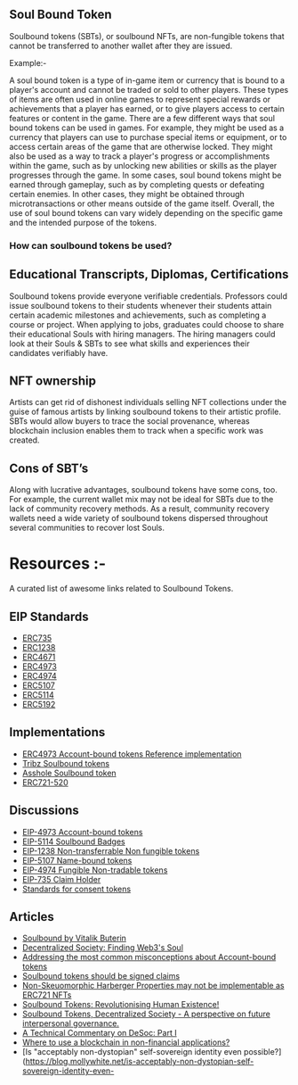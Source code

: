 ## Soul Bound Token

Soulbound tokens (SBTs), or soulbound NFTs, are non-fungible tokens that cannot be transferred to another wallet after they are issued.  
 
Example:- 

A soul bound token is a type of in-game item or currency that is bound to a player's account and cannot be traded or sold to other players. These types of items are often used in online games to represent special rewards or achievements that a player has earned, or to give players access to certain features or content in the game.
There are a few different ways that soul bound tokens can be used in games. For example, they might be used as a currency that players can use to purchase special items or equipment, or to access certain areas of the game that are otherwise locked. They might also be used as a way to track a player's progress or accomplishments within the game, such as by unlocking new abilities or skills as the player progresses through the game.
In some cases, soul bound tokens might be earned through gameplay, such as by completing quests or defeating certain enemies. In other cases, they might be obtained through microtransactions or other means outside of the game itself.
Overall, the use of soul bound tokens can vary widely depending on the specific game and the intended purpose of the tokens.

### How can soulbound tokens be used?

## Educational Transcripts, Diplomas, Certifications
Soulbound tokens provide everyone verifiable credentials. Professors could issue soulbound tokens to their students whenever their students attain certain academic milestones and achievements, such as completing a course or project. When applying to jobs, graduates could choose to share their educational Souls with hiring managers. The hiring managers could look at their Souls & SBTs to see what skills and experiences their candidates verifiably have.
## NFT ownership
Artists can get rid of dishonest individuals selling NFT collections under the guise of famous artists by linking soulbound tokens to their artistic profile. SBTs would allow buyers to trace the social provenance, whereas blockchain inclusion enables them to track when a specific work was created.

## Cons of SBT’s
Along with lucrative advantages, soulbound tokens have some cons, too. For example, the current wallet mix may not be ideal for SBTs due to the lack of community recovery methods. As a result, community recovery wallets need a wide variety of soulbound tokens dispersed throughout several communities to recover lost Souls.


# Resources :-

A curated list of awesome links related to Soulbound Tokens.

## EIP Standards

- [ERC735](https://github.com/ethereum/EIPs/issues/735)
- [ERC1238](https://github.com/ethereum/EIPs/issues/1238)
- [ERC4671](https://eips.ethereum.org/EIPS/eip-4671)
- [ERC4973](https://eips.ethereum.org/EIPS/eip-4973)
- [ERC4974](https://github.com/ethereum/EIPs/blob/master/EIPS/eip-4974.md)
- [ERC5107](https://github.com/ethereum/EIPs/pull/5107)
- [ERC5114](https://github.com/ethereum/EIPs/pull/5114)
- [ERC5192](https://eips.ethereum.org/EIPS/eip-5192)

## Implementations

- [ERC4973 Account-bound tokens Reference implementation](https://github.com/rugpullindex/ERC4973)
- [Tribz Soulbound tokens](https://blockscout.com/xdai/mainnet/address/0x2043F330339E21Afe6DC6207500B24AcF74068fC/contracts#address-tabs)
- [Asshole Soulbound token](https://etherscan.io/address/0x0855B3B667Be89efcF9eE54a79aEcB25a194A8b0#code)
- [ERC721-520](https://github.com/marryinweb3/ERC721-520)

## Discussions

- [EIP-4973 Account-bound tokens](https://ethereum-magicians.org/t/eip-4973-account-bound-tokens/8825)
- [EIP-5114 Soulbound Badges](https://ethereum-magicians.org/t/eip-5114-soulbound-badges/9417)
- [EIP-1238 Non-transferrable Non fungible tokens](https://github.com/ethereum/EIPs/issues/1238)
- [EIP-5107 Name-bound tokens](https://ethereum-magicians.org/t/name-bound-tokens/9362)
- [EIP-4974 Fungible Non-tradable tokens](https://ethereum-magicians.org/t/eip-4974-fungible-non-tradable-tokens-or-exp/8805)
- [EIP-735 Claim Holder](https://github.com/ethereum/EIPs/issues/735)
- [Standards for consent tokens](https://ethereum-magicians.org/t/standards-for-a-consent-token/9027)

## Articles

- [Soulbound by Vitalik Buterin](https://vitalik.ca/general/2022/01/26/soulbound.html)
- [Decentralized Society: Finding Web3's Soul](https://papers.ssrn.com/sol3/papers.cfm?abstract_id=4105763)
- [Addressing the most common misconceptions about Account-bound tokens](https://timdaub.github.io/2022/05/30/addressing-the-most-common-misconceptions-about-account-bound-tokens/)
- [Soulbound tokens should be signed claims](https://katelynsills.com/blockchain/soulbound-tokens/)
- [Non-Skeuomorphic Harberger Properties may not be implementable as ERC721 NFTs](https://timdaub.github.io/2022/02/19/non-skeuomorphic-harberger-properties-erc721-nfts/)
- [Soulbound Tokens: Revolutionising Human Existence!](https://www.cryptologi.st/news/soulbound-tokens-revolutionising-human-existence?utm_source=Forum&utm_medium=media&utm_campaign=promotion)
- [Soulbound Tokens, Decentralized Society - A perspective on future interpersonal governance.](https://leofinance.io/@amphlux/soulbound-tokens-decentralized-society-a-perspective-on-future-interpersonal-governance)
- [A Technical Commentary on DeSoc: Part I](https://kevinyu.substack.com/p/a-technical-commentary-on-desoc-part)
- [Where to use a blockchain in non-financial applications?](https://vitalik.ca/general/2022/06/12/nonfin.html)
- [Is "acceptably non-dystopian" self-sovereign identity even possible?](https://blog.mollywhite.net/is-acceptably-non-dystopian-self-sovereign-identity-even-
